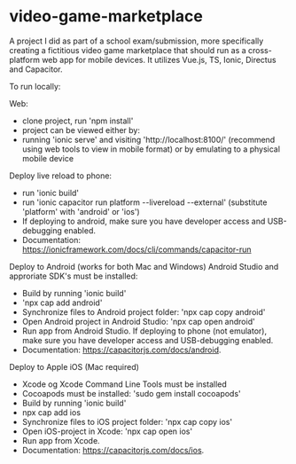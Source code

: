 # video-game-marketplace

A project I did as part of a school exam/submission, more specifically creating a fictitious video game marketplace that should run as a cross-platform web app for mobile devices.
It utilizes Vue.js, TS, Ionic, Directus and Capacitor.

To run locally:

Web:
- clone project, run 'npm install'
- project can be viewed either by:
- running 'ionic serve' and visiting 'http://localhost:8100/' (recommend using web tools to view in mobile format)
  or by emulating to a physical mobile device

Deploy live reload to phone:

- run 'ionic build' 
- run 'ionic capacitor run platform --livereload --external' (substitute 'platform' with 'android' or 'ios')
- If deploying to android, make sure you have developer access and USB-debugging enabled.
- Documentation: https://ionicframework.com/docs/cli/commands/capacitor-run
  
Deploy to Android (works for both Mac and Windows) Android Studio and approriate SDK's must be installed:

- Build by running 'ionic build'
- 'npx cap add android'
- Synchronize files to Android project folder: 'npx cap copy android'
- Open Android project in Android Studio: 'npx cap open android'
- Run app from Android Studio. If deploying to phone (not emulator), make sure you have developer access and USB-debugging enabled.
- Documentation: https://capacitorjs.com/docs/android. 

Deploy to Apple iOS (Mac required)

- Xcode og Xcode Command Line Tools must be installed
- Cocoapods must be installed: 'sudo gem install cocoapods'
- Build by running 'ionic build'
- npx cap add ios
- Synchronize files to iOS project folder: 'npx cap copy ios'
- Open iOS-project in Xcode: 'npx cap open ios'
- Run app from Xcode.
- Documentation: https://capacitorjs.com/docs/ios. 
